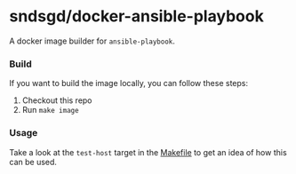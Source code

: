 # sndsgd/docker-ansible-playbook

A docker image builder for `ansible-playbook`.

### Build

If you want to build the image locally, you can follow these steps:

1. Checkout this repo
1. Run `make image`

### Usage

Take a look at the `test-host` target in the [Makefile](../../blob/34b1524c837b84f6bf1f87ee2f88451cc32796da/Makefile#L56-L72) to get an idea of how this can be used.
